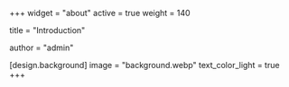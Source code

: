 +++
widget = "about"
active = true
weight = 140

title = "Introduction"

author = "admin"

[design.background]
  image = "background.webp"
  text_color_light = true
+++
